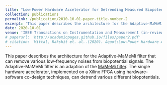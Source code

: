 ```yaml
---
title: "Low-Power Hardware Accelerator for Detrending Measured Biopotential Data"
collection: publications
permalink: /publication/2010-10-01-paper-title-number-2
excerpt: 'This paper describes the architecture for the Adaptive-MaMeMi filter that can remove various low-frequency noises from biopotential signals. The Adaptive-MaMeMi filter is an adaption of the <a href="https://www.sciencedirect.com/science/article/pii/S1746809415001032">MaMeMi filter</a>. The single hardware accelerator, implemented on a Xilinx FPGA using hardware-software co-design techniques, can detrend various different biopotentials.'
date: 2020-10-01
venue: 'IEEE Transactions on Instrumentation and Measurement (in-review)'
# paperurl: 'http://academicpages.github.io/files/paper2.pdf'
# citation: 'Mittal, Rakshit et. al..(2020). &quot;Low-Power Hardware Accelerator for Detrending Measured Biopotential Data.&quot; <i>IEEE Transactions on Instrumentation and Measurement</i>.'
---
```

This paper describes the architecture for the Adaptive-MaMeMi filter that can remove various low-frequency noises from biopotential signals. The Adaptive-MaMeMi filter is an adaption of the <a href="https://www.sciencedirect.com/science/article/pii/S1746809415001032">MaMeMi filter</a>. The single hardware accelerator, implemented on a Xilinx FPGA using hardware-software co-design techniques, can detrend various different biopotentials.


